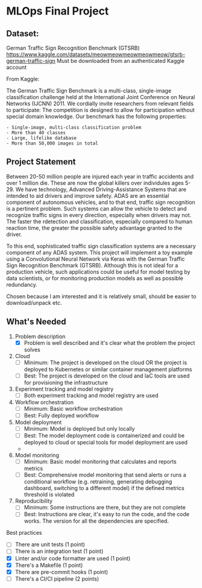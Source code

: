 # MLOps Final Project

## Dataset:

German Traffic Sign Recognition Benchmark (GTSRB)
https://www.kaggle.com/datasets/meowmeowmeowmeowmeow/gtsrb-german-traffic-sign
Must be downloaded from an authenticated Kaggle account

From Kaggle:

The German Traffic Sign Benchmark is a multi-class, single-image classification challenge held at the International Joint Conference on Neural Networks (IJCNN) 2011. We cordially invite researchers from relevant fields to participate: The competition is designed to allow for participation without special domain knowledge. Our benchmark has the following properties:

	- Single-image, multi-class classification problem
	- More than 40 classes
	- Large, lifelike database
	- More than 50,000 images in total

## Project Statement

Between 20-50 million people are injured each year in traffic accidents and over 1 million die. These are now the global killers over individules ages 5-29. We have technology, Advanced Driving-Assistance Systems that are intended to aid drivers and improve safety. ADAS are an essential component of autonomous vehicles, and to that end, traffic sign recognition is a pertinent problem. Such systems can allow the vehicle to detect and recognize traffic signs in every direction, especially when drivers may not. The faster the rdetection and classification, especially compared to human reaction time, the greater the possible safety advantage granted to the driver.

To this end, sophisticated traffic sign classification systems are a necessary component of any ADAS system. This project will implement a toy example using a Convolutional Neural Network via Keras with the German Traffic Sign Recognition Benchmark (GTSRB). Although this is not ideal for a production vehicle, such applications could be useful for model testing by data scientists, or for monitoring production models as well as possible redundancy.

Chosen because I am interested and it is relatively small, should be easier to download/unpack etc.

## What's Needed

1. Problem description
	- [x] Problem is well described and it's clear what the problem the project solves

2. Cloud
	- [ ] Minimum:	The project is developed on the cloud OR the project is deployed to Kubernetes or similar container management platforms
	- [ ] Best: 	The project is developed on the cloud and IaC tools are used for provisioning the infrastructure

3. Experiment tracking and model registry
	- [ ] Both experiment tracking and model registry are used

4. Workflow orchestration
	- [ ] Minimum:	Basic workflow orchestration
	- [ ] Best: 	Fully deployed workflow

5. Model deployment
	- [ ] Minimum:	Model is deployed but only locally
	- [ ] Best: 	The model deployment code is containerized and could be deployed to cloud or special tools for model deployment are used

	-
6. Model monitoring
	- [ ] Minimum:	Basic model monitoring that calculates and reports metrics
	- [ ] Best: 	Comprehensive model monitoring that send alerts or runs a conditional workflow (e.g. retraining, generating debugging dashboard, switching to a different model) if the defined metrics threshold is violated

7. Reproducibility
	- [ ] Minimum:	Some instructions are there, but they are not complete
	- [ ] Best: 	Instructions are clear, it's easy to run the code, and the code works. The version for all the dependencies are specified.

Best practices
- [ ] There are unit tests (1 point)
- [ ] There is an integration test (1 point)
- [x] Linter and/or code formatter are used (1 point)
- [x] There's a Makefile (1 point)
- [x] There are pre-commit hooks (1 point)
- [ ] There's a CI/CI pipeline (2 points)
